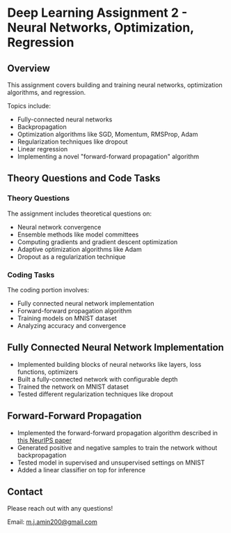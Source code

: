 # Deep Learning Assignment 2 - Neural Networks, Optimization, Regression

## Overview

This assignment covers building and training neural networks, optimization algorithms, and regression. 

Topics include:

- Fully-connected neural networks
- Backpropagation  
- Optimization algorithms like SGD, Momentum, RMSProp, Adam
- Regularization techniques like dropout   
- Linear regression
- Implementing a novel "forward-forward propagation" algorithm

## Theory Questions and Code Tasks

### Theory Questions

The assignment includes theoretical questions on:

- Neural network convergence
- Ensemble methods like model committees 
- Computing gradients and gradient descent optimization
- Adaptive optimization algorithms like Adam
- Dropout as a regularization technique

### Coding Tasks  

The coding portion involves:

- Fully connected neural network implementation
- Forward-forward propagation algorithm
- Training models on MNIST dataset
- Analyzing accuracy and convergence

## Fully Connected Neural Network Implementation

- Implemented building blocks of neural networks like layers, loss functions, optimizers
- Built a fully-connected network with configurable depth   
- Trained the network on MNIST dataset
- Tested different regularization techniques like dropout

## Forward-Forward Propagation

- Implemented the forward-forward propagation algorithm described in [this NeurIPS paper](https://arxiv.org/abs/2111.05368)  
- Generated positive and negative samples to train the network without backpropagation
- Tested model in supervised and unsupervised settings on MNIST
- Added a linear classifier on top for inference

## Contact 

Please reach out with any questions!

Email: m.j.amin200@gmail.com
